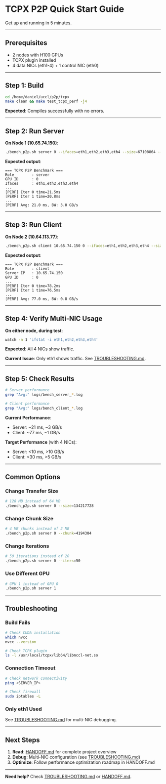 # TCPX P2P Quick Start Guide

Get up and running in 5 minutes.

---

## Prerequisites

- 2 nodes with H100 GPUs
- TCPX plugin installed
- 4 data NICs (eth1-4) + 1 control NIC (eth0)

---

## Step 1: Build

```bash
cd /home/daniel/uccl/p2p/tcpx
make clean && make test_tcpx_perf -j4
```

**Expected**: Compiles successfully with no errors.

---

## Step 2: Run Server

**On Node 1 (10.65.74.150)**:

```bash
./bench_p2p.sh server 0 --ifaces=eth1,eth2,eth3,eth4 --size=67108864 --no-unix
```

**Expected output**:
```
=== TCPX P2P Benchmark ===
Role        : server
GPU ID      : 0
Ifaces      : eth1,eth2,eth3,eth4
...
[PERF] Iter 0 time=21.5ms
[PERF] Iter 1 time=20.8ms
...
[PERF] Avg: 21.0 ms, BW: 3.0 GB/s
```

---

## Step 3: Run Client

**On Node 2 (10.64.113.77)**:

```bash
./bench_p2p.sh client 10.65.74.150 0 --ifaces=eth1,eth2,eth3,eth4 --size=67108864 --no-unix
```

**Expected output**:
```
=== TCPX P2P Benchmark ===
Role        : client
Server IP   : 10.65.74.150
GPU ID      : 0
...
[PERF] Iter 0 time=78.2ms
[PERF] Iter 1 time=76.5ms
...
[PERF] Avg: 77.0 ms, BW: 0.8 GB/s
```

---

## Step 4: Verify Multi-NIC Usage

**On either node, during test**:

```bash
watch -n 1 'ifstat -i eth1,eth2,eth3,eth4'
```

**Expected**: All 4 NICs show traffic.

**Current Issue**: Only eth1 shows traffic. See [TROUBLESHOOTING.md](TROUBLESHOOTING.md).

---

## Step 5: Check Results

```bash
# Server performance
grep "Avg:" logs/bench_server_*.log

# Client performance
grep "Avg:" logs/bench_client_*.log
```

**Current Performance**:
- Server: ~21 ms, ~3 GB/s
- Client: ~77 ms, ~1 GB/s

**Target Performance** (with 4 NICs):
- Server: <10 ms, >10 GB/s
- Client: <30 ms, >5 GB/s

---

## Common Options

### Change Transfer Size

```bash
# 128 MB instead of 64 MB
./bench_p2p.sh server 0 --size=134217728
```

### Change Chunk Size

```bash
# 4 MB chunks instead of 2 MB
./bench_p2p.sh server 0 --chunk=4194304
```

### Change Iterations

```bash
# 50 iterations instead of 20
./bench_p2p.sh server 0 --iters=50
```

### Use Different GPU

```bash
# GPU 1 instead of GPU 0
./bench_p2p.sh server 1
```

---

## Troubleshooting

### Build Fails

```bash
# Check CUDA installation
which nvcc
nvcc --version

# Check TCPX plugin
ls -l /usr/local/tcpx/lib64/libnccl-net.so
```

### Connection Timeout

```bash
# Check network connectivity
ping <SERVER_IP>

# Check firewall
sudo iptables -L
```

### Only eth1 Used

See [TROUBLESHOOTING.md](TROUBLESHOOTING.md) for multi-NIC debugging.

---

## Next Steps

1. **Read**: [HANDOFF.md](HANDOFF.md) for complete project overview
2. **Debug**: Multi-NIC configuration (see [TROUBLESHOOTING.md](TROUBLESHOOTING.md))
3. **Optimize**: Follow performance optimization roadmap in HANDOFF.md

---

**Need help?** Check [TROUBLESHOOTING.md](TROUBLESHOOTING.md) or [HANDOFF.md](HANDOFF.md).

